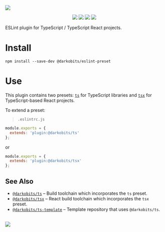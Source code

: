 <a href="#top" id="top">
  <img src="https://user-images.githubusercontent.com/441546/129287002-c18234f4-13b0-4d03-b8c7-1b03b6fac4b9.png" style="max-width: 100%;">
</a>
<p align="center">
  <a href="https://www.npmjs.com/package/@darkobits/eslint-plugin"><img src="https://img.shields.io/npm/v/@darkobits/eslint-plugin.svg?style=flat-square"></a>
  <a href="https://github.com/darkobits/eslint-plugin/actions?query=workflow%3Aci"><img src="https://img.shields.io/github/workflow/status/darkobits/eslint-plugin/ci/master?style=flat-square"></a>
  <a href="https://depfu.com/repos/github/darkobits/eslint-plugin"><img src="https://img.shields.io/depfu/darkobits/eslint-plugin?style=flat-square"></a>
  <a href="https://conventionalcommits.org"><img src="https://img.shields.io/static/v1?label=commits&message=conventional&style=flat-square&color=398AFB"></a>
</p>

ESLint plugin for TypeScript / TypeScript React projects.

# Install

```
npm install --save-dev @darkobits/eslint-preset
```

# Use

This plugin contains two presets: [`ts`](./src/configs/preset-ts.js) for TypeScript libraries and
[`tsx`](./src/configs/preset-tsx.js) for TypeScript-based React projects.

To extend a preset:

> `.eslintrc.js`

```js
module.exports = {
  extends: 'plugin:@darkobits/ts'
};
```

or

```js
module.exports = {
  extends: 'plugin:@darkobits/tsx'
};
```

## See Also

* [`@darkobits/ts`](https://github.com/darkobits/ts) – Build toolchain which incorporates the `ts` preset.
* [`@darkobits/tsx`](https://github.com/darkobits/tsx) – React build toolchain which incorporates the `tsx` preset.
* [`@darkobits/ts-template`](https://github.com/darkobits/ts-template) – Template repository that uses `@darkobits/ts`.

<br />
<a href="#top">
  <img src="https://user-images.githubusercontent.com/441546/102322726-5e6d4200-3f34-11eb-89f2-c31624ab7488.png" style="max-width: 100%;">
</a>
